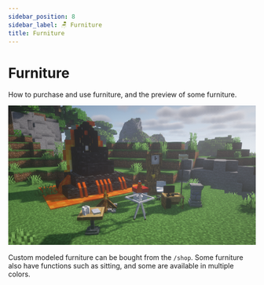 ```yaml
---
sidebar_position: 8
sidebar_label: 🪑 Furniture
title: Furniture
---
```


# Furniture
How to purchase and use furniture, and the preview of some furniture.

![Furniture](./img/furniture.png)

Custom modeled furniture can be bought from the `/shop`. Some furniture also have functions such as sitting, and some are available in multiple colors.